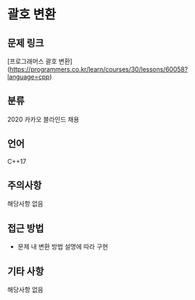 # 괄호 변환
## 문제 링크
[프로그래머스 괄호 변환]
(https://programmers.co.kr/learn/courses/30/lessons/60058?language=cpp)
## 분류
2020 카카오 블라인드 채용
## 언어
C++17
## 주의사항
해당사항 없음
## 접근 방법
* 문제 내 변환 방법 설명에 따라 구현
## 기타 사항
해당사항 없음